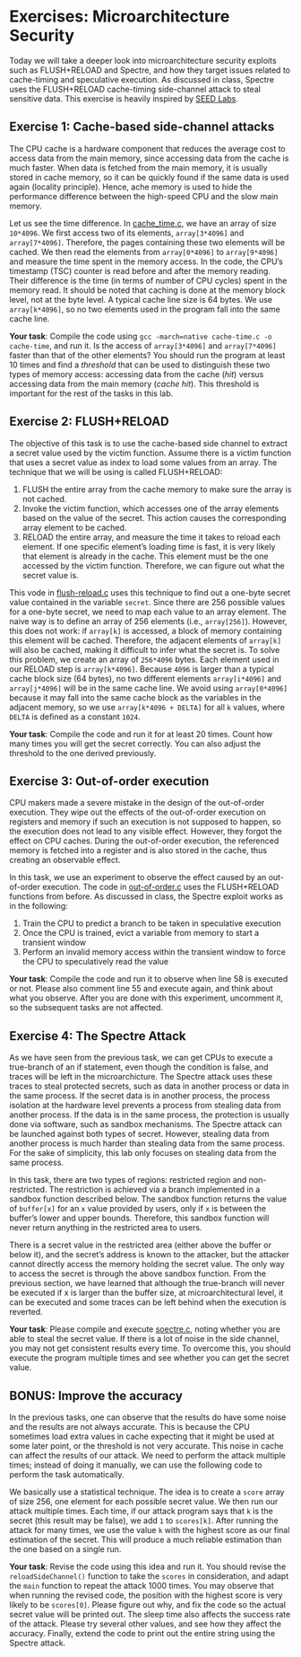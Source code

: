 # Exercises: Microarchitecture Security

Today we will take a deeper look into microarchitecture security exploits such as
FLUSH+RELOAD and Spectre, and how they target issues related to
cache-timing and speculative execution. As discussed in class, Spectre uses the FLUSH+RELOAD cache-timing side-channel attack to steal
sensitive data. 
This exercise is heavily
inspired by [SEED Labs](https://seedsecuritylabs.org/Labs_20.04/System/Spectre_Attack/).

## Exercise 1: Cache-based side-channel attacks

The CPU cache is a hardware component that reduces the
average cost to access data from the main memory, since accessing data from the cache
is much faster. When data is fetched from the main memory, it is usually stored in cache memory,
so it can be quickly found if the same data is used again (locality principle).
Hence, ache memory is used to hide the performance difference between the high-speed CPU and the slow main memory.

Let us see the time difference. In [cache_time.c](cache_time.c), we have an array of size `10*4096`.
We first access two of its elements, `array[3*4096]` and `array[7*4096]`. Therefore, the pages containing these two elements will be
cached. We then read the elements from `array[0*4096]` to `array[9*4096]` and measure the time
spent in the memory access. In the code, the CPU’s timestamp (TSC) counter is read before and after the memory reading.
Their difference is the time (in terms of number of CPU cycles) spent in the memory read. It should be noted that
caching is done at the memory block level, not at the byte level. A typical cache line size is 64 bytes. We use
`array[k*4096]`, so no two elements used in the program fall into the same cache line.

**Your task**: Compile the code using `gcc -march=native cache-time.c -o cache-time`, and run it. Is the
access of `array[3*4096]` and `array[7*4096]` faster than that of the other elements? You should
run the program at least 10 times and find a _threshold_ that can be used to distinguish these two types of memory access: accessing data from the cache (*hit*)
versus accessing data from the main memory (*cache hit*). This threshold is important for the rest of the tasks in this lab.

## Exercise 2: FLUSH+RELOAD

The objective of this task is to use the cache-based side channel to extract a secret value used by the victim function.
Assume there is a victim function that uses a secret value as index to load some values from an array.
The technique that we will be using is called FLUSH+RELOAD:

1. FLUSH the entire array from the cache memory to make sure the array is not cached.
2. Invoke the victim function, which accesses one of the array elements based on the value of the secret.
This action causes the corresponding array element to be cached.
3. RELOAD the entire array, and measure the time it takes to reload each element. If one specific
element’s loading time is fast, it is very likely that element is already in the cache. This element must
be the one accessed by the victim function. Therefore, we can figure out what the secret value is.

This vode in [flush-reload.c](flush-reload.c) uses this technique to find out a one-byte secret value contained in the variable `secret`.
Since there are 256 possible values for a one-byte secret, we need to map each value to an array element. The naive way is to define an array of 256 elements (i.e., `array[256]`).
However, this does not work: if `array[k]` is accessed, a block of memory containing this element will be cached. Therefore, the adjacent elements of `array[k]` will also be cached, making it difficult to infer what the secret is. To solve this problem, we create an array of `256*4096` bytes. Each element used in our RELOAD step is `array[k*4096]`. Because
`4096` is larger than a typical cache block size (64 bytes), no two different elements `array[i*4096]` and
`array[j*4096]` will be in the same cache line. We avoid using `array[0*4096]` because it may fall into the same cache block as the variables in the adjacent memory,
so we use `array[k*4096 + DELTA]` for all `k` values, where `DELTA` is defined as a constant `1024`.

**Your task**: Compile the code and run it for at least 20 times. Count how many times you will get the secret correctly.
You can also adjust the threshold to the one derived previously.

## Exercise 3: Out-of-order execution

CPU makers made a severe mistake in the design of the out-of-order execution. They
wipe out the effects of the out-of-order execution on registers and memory if such an execution is not
supposed to happen, so the execution does not lead to any visible effect. However, they forgot the effect on CPU caches. During the out-of-order execution, the referenced memory is fetched into a
register and is also stored in the cache, thus creating an observable effect.

In this task, we use an experiment to observe the effect caused by an out-of-order execution.
The code in [out-of-order.c](out-of-order.c) uses the FLUSH+RELOAD functions from before. As discussed in class, the Spectre exploit works as in the following:

1. Train the CPU to predict a branch to be taken in speculative execution
2. Once the CPU is trained, evict a variable from memory to start a transient window
3. Perform an invalid memory access within the transient window to force the CPU to speculatively read the value

**Your task**: Compile the code and run it to observe when line 58 is executed or not.
Please also comment line 55 and execute again, and think about what you observe.
After you are done with this experiment, uncomment it, so the subsequent tasks are not affected.

## Exercise 4: The Spectre Attack

As we have seen from the previous task, we can get CPUs to execute a true-branch of an if statement, even
though the condition is false, and traces will be left in the microarchicture.
The Spectre attack uses these traces to steal protected secrets, such as data in another process or data in the same process.
If the secret data is in another process, the process isolation at the hardware level prevents a process from stealing data from another
process. If the data is in the same process, the protection is usually done via software, such as sandbox
mechanisms. The Spectre attack can be launched against both types of secret. However, stealing data from
another process is much harder than stealing data from the same process. For the sake of simplicity, this lab
only focuses on stealing data from the same process.

In this task, there are two types of regions: restricted region and non-restricted. The restriction is achieved via a branch implemented in a sandbox
function described below. The sandbox function returns the value of `buffer[x]` for an `x` value provided
by users, only if `x` is between the buffer’s lower and upper bounds. Therefore, this sandbox function will
never return anything in the restricted area to users.

There is a secret value in the restricted area (either above the buffer or below it), and the secret’s address
is known to the attacker, but the attacker cannot directly access the memory holding the secret value. The
only way to access the secret is through the above sandbox function. From the previous section, we have
learned that although the true-branch will never be executed if x is larger than the buffer size, at microarchitectural level,
it can be executed and some traces can be left behind when the execution is reverted.

**Your task**: Please compile and execute [soectre.c](spectre.c), noting whether
you are able to steal the secret value. If there is a lot of noise in the side channel, you may not get consistent
results every time. To overcome this, you should execute the program multiple times and see whether you
can get the secret value.

## BONUS: Improve the accuracy

In the previous tasks, one can observe that the results do have some noise and the results are not always
accurate. This is because the CPU sometimes load extra values in cache expecting that it might be used at some
later point, or the threshold is not very accurate. This noise in cache can affect the results of our attack. We
need to perform the attack multiple times; instead of doing it manually, we can use the following code to
perform the task automatically.

We basically use a statistical technique. The idea is to create a `score` array of size 256, one element for
each possible secret value. We then run our attack multiple times. Each time, if our attack program says
that `k` is the secret (this result may be false), we add `1` to `scores[k]`. After running the attack for many
times, we use the value `k` with the highest score as our final estimation of the secret. This will produce a
much reliable estimation than the one based on a single run.

**Your task**: Revise the code using this idea and run it. You should revise the `reloadSideChannel()` function to take
the `scores` in consideration, and adapt the `main` function to repeat the attack 1000 times.
You may observe that when running the revised code, the position with the highest score is very likely to be `scores[0]`.
Please figure out why, and fix the code so the actual secret value will be printed out. The sleep time also affects the success rate of the attack.
Please try several other values, and see how they affect the accuracy.
Finally, extend the code to print out the entire string using the Spectre attack.

